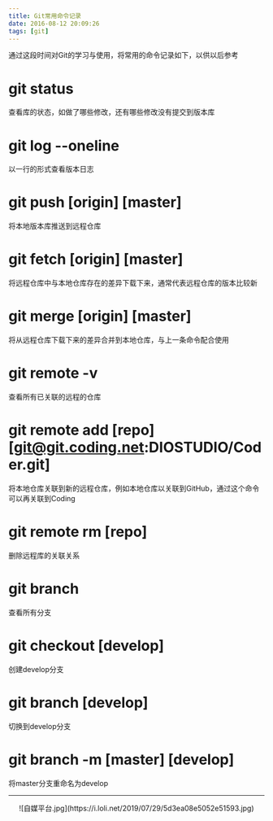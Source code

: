 ```yaml
---
title: Git常用命令记录
date: 2016-08-12 20:09:26
tags: [git]
---
```


通过这段时间对Git的学习与使用，将常用的命令记录如下，以供以后参考

# git status #

查看库的状态，如做了哪些修改，还有哪些修改没有提交到版本库

# git log --oneline #

以一行的形式查看版本日志

# git push [origin] [master] #

将本地版本库推送到远程仓库

# git fetch [origin] [master] #

将远程仓库中与本地仓库存在的差异下载下来，通常代表远程仓库的版本比较新

# git merge [origin] [master] #

将从远程仓库下载下来的差异合并到本地仓库，与上一条命令配合使用

# git remote -v #

查看所有已关联的远程的仓库

# git remote add [repo] [git@git.coding.net:DIOSTUDIO/Coder.git] #

将本地仓库关联到新的远程仓库，例如本地仓库以关联到GitHub，通过这个命令可以再关联到Coding

# git remote rm [repo] #

删除远程库的关联关系

# git branch #

查看所有分支

# git checkout [develop] #

创建develop分支

# git branch [develop] #

切换到develop分支

# git branch -m [master] [develop] #

将master分支重命名为develop

----------

<div align="center">
    ![自媒平台.jpg](https://i.loli.net/2019/07/29/5d3ea08e5052e51593.jpg)
</div>

